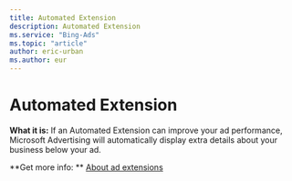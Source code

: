 ```yaml
---
title: Automated Extension
description: Automated Extension
ms.service: "Bing-Ads"
ms.topic: "article"
author: eric-urban
ms.author: eur
---
```


# Automated Extension

**What it is:** If an Automated Extension can improve your ad performance, Microsoft Advertising will automatically display extra details about your business below your ad.

**Get more info: **    [About ad extensions](../hlp_BA_CONC_AboutAdExtensions.md)



